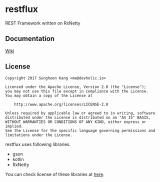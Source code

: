 # restflux
REST Framework written on RxNetty

## Documentation

[Wiki](https://github.com/devholic/restflux/wiki)

## License

```
Copyright 2017 Sunghoon Kang <me@devholic.io>

Licensed under the Apache License, Version 2.0 (the "License");
you may not use this file except in compliance with the License.
You may obtain a copy of the License at

    http://www.apache.org/licenses/LICENSE-2.0

Unless required by applicable law or agreed to in writing, software
distributed under the License is distributed on an "AS IS" BASIS,
WITHOUT WARRANTIES OR CONDITIONS OF ANY KIND, either express or implied.
See the License for the specific language governing permissions and
limitations under the License.
```

restflux uses following libraries.

- gson
- kotlin
- RxNetty

You can check license of these libraries at [here](license).

